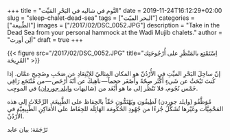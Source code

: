 +++
title = "النَّوم في شاليه في البَحْرِ المَيِّت"
date = 2019-11-24T16:12:29+02:00
slug = "sleep-chalet-dead-sea"
tags = ["البحر الميّت"]
categories = ["الطّبيعة"]
images = ["/2017/02/DSC_0052.JPG"]
description = "Take in the Dead Sea from your personal hammock at the Wadi Mujib chalets."
author = "ألِن أورث"
draft = true
+++

{{< figure src="/2017/02/DSC_0052.JPG" title="اِسْتَمْتِع بالمَنْظَرِ على أُرْجُوحَتِك المُرِيحَة" >}}

إنّ ساحِلَ البَحْرِ الميِّتِ في الأُرْدُنّ هو المكان المِثاليّ للاِبْتِعَادِ عن صَخَبِ وضَجِيجِ عمَّان. إذا كُنتَ تَبْحَثُ عن شَيءٍ أَكْثَر صِحّةً وأَصْغَر حجماً — ناهِيكَ عن أنّهُ أَرْخَص — من مُنْتَجَع رَاقِي خَمْس نُجُوم، فلا تَنْظُر إلى ما هو أَبْعَد من (شاليهات [وايلد جوردان](http://wildjordan.com)) في الموجِب.

<!--more-->

مُوَظَّفُو (وايلد جوردن) لَطِيفُون ويَهْتَمُّون حَقّاً بالحِفاظ على الطَّبِيعَة. الرِّحْلاتُ إلى هذه المَحْمِيَّات وغَيْرها تُشَكِّلُ جُزءًا من جُهُودِ الحُكُومَة الهَائِلَة للحِفَاظ على الأَمَاكِنِ الطَّبِيعِيَّة في الأُرْدُنّ.

تَرْجَمَة: بيان عابد
